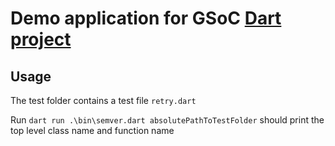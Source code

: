 # Demo application for GSoC [Dart project](https://github.com/dart-lang/sdk/wiki/Dart-GSoC-2022-Project-Ideas#idea-detecting-semantic-version-violations)

## Usage
The test folder contains a test file `retry.dart`

Run `dart run .\bin\semver.dart absolutePathToTestFolder` should print the top level class name and function name

